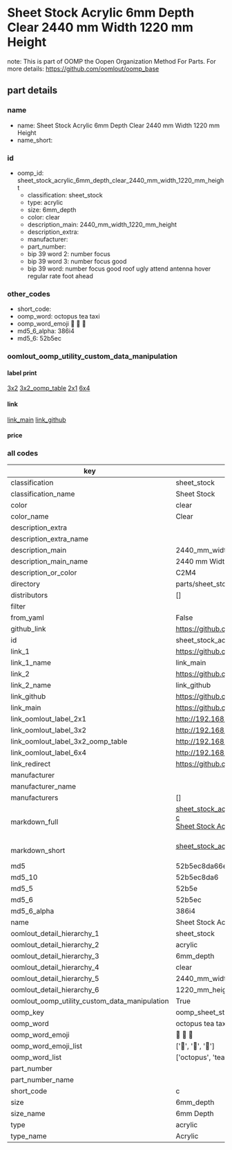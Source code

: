 # Sheet Stock Acrylic 6mm Depth Clear 2440 mm Width 1220 mm Height  

note: This is part of OOMP the Oopen Organization Method For Parts. For more details: https://github.com/oomlout/oomp_base

##  part details
  







### name
* name: Sheet Stock Acrylic 6mm Depth Clear 2440 mm Width 1220 mm Height
* name_short: 
### id
* oomp_id: sheet_stock_acrylic_6mm_depth_clear_2440_mm_width_1220_mm_height
  * classification: sheet_stock
  * type: acrylic
  * size: 6mm_depth
  * color: clear
  * description_main: 2440_mm_width_1220_mm_height
  * description_extra: 
  * manufacturer: 
  * part_number: 
  * bip 39 word 2: number focus
  * bip 39 word 3: number focus good
  * bip 39 word: number focus good roof ugly attend antenna hover regular rate foot ahead

### other_codes
* short_code: 
* oomp_word: octopus tea taxi
* oomp_word_emoji :octopus: :tea: :taxi:
* md5_6_alpha: 386i4
* md5_6: 52b5ec






### oomlout_oomp_utility_custom_data_manipulation
#### label print
[3x2](http://192.168.1.245:1112/?label=oomp%20386i4)
[3x2_oomp_table](http://192.168.1.108:1112/?label=oomp%20386i4)
[2x1](http://192.168.1.242:1112/?label=oomp%20386i4)
[6x4](http://192.168.1.55:1112/?label=oomp%20386i4)    

#### link

[link_main](https://github.com/oomlout/oomlout_oomp_version_1_messy/tree/main/parts/sheet_stock_acrylic_6mm_depth_clear_2440_mm_width_1220_mm_height) [link_github](https://github.com/oomlout/oomlout_oomp_version_1_messy/tree/main/parts/sheet_stock_acrylic_6mm_depth_clear_2440_mm_width_1220_mm_height)                             

#### price







### all codes 
| key | value |  
| --- | --- |  
| classification | sheet_stock |  
| classification_name | Sheet Stock |  
| color | clear |  
| color_name | Clear |  
| description_extra |  |  
| description_extra_name |  |  
| description_main | 2440_mm_width_1220_mm_height |  
| description_main_name | 2440 mm Width 1220 mm Height |  
| description_or_color | C2M4 |  
| directory | parts/sheet_stock_acrylic_6mm_depth_clear_2440_mm_width_1220_mm_height |  
| distributors | [] |  
| filter |  |  
| from_yaml | False |  
| github_link | https://github.com/oomlout/oomlout_oomp_part_src/tree/main/parts/sheet_stock_acrylic_6mm_depth_clear_2440_mm_width_1220_mm_height |  
| id | sheet_stock_acrylic_6mm_depth_clear_2440_mm_width_1220_mm_height |  
| link_1 | https://github.com/oomlout/oomlout_oomp_version_1_messy/tree/main/parts/sheet_stock_acrylic_6mm_depth_clear_2440_mm_width_1220_mm_height |  
| link_1_name | link_main |  
| link_2 | https://github.com/oomlout/oomlout_oomp_version_1_messy/tree/main/parts/sheet_stock_acrylic_6mm_depth_clear_2440_mm_width_1220_mm_height |  
| link_2_name | link_github |  
| link_github | https://github.com/oomlout/oomlout_oomp_version_1_messy/tree/main/parts/sheet_stock_acrylic_6mm_depth_clear_2440_mm_width_1220_mm_height |  
| link_main | https://github.com/oomlout/oomlout_oomp_version_1_messy/tree/main/parts/sheet_stock_acrylic_6mm_depth_clear_2440_mm_width_1220_mm_height |  
| link_oomlout_label_2x1 | http://192.168.1.242:1112/?label=oomp%20386i4 |  
| link_oomlout_label_3x2 | http://192.168.1.245:1112/?label=oomp%20386i4 |  
| link_oomlout_label_3x2_oomp_table | http://192.168.1.108:1112/?label=oomp%20386i4 |  
| link_oomlout_label_6x4 | http://192.168.1.55:1112/?label=oomp%20386i4 |  
| link_redirect | https://github.com/oomlout/oomlout_oomp_version_1_messy/tree/main/parts/sheet_stock_acrylic_6mm_depth_clear_2440_mm_width_1220_mm_height |  
| manufacturer |  |  
| manufacturer_name |  |  
| manufacturers | [] |  
| markdown_full | [sheet_stock_acrylic_6mm_depth_clear_2440_mm_width_1220_mm_height](none)<br>[c](none)<br>[Sheet Stock Acrylic 6Mm Depth Clear 2440 Mm Width 1220 Mm Height](none)<br><br> |  
| markdown_short | [sheet_stock_acrylic_6mm_depth_clear_2440_mm_width_1220_mm_height](none)<br><br> |  
| md5 | 52b5ec8da66e61383a760bbac8d68cbb |  
| md5_10 | 52b5ec8da6 |  
| md5_5 | 52b5e |  
| md5_6 | 52b5ec |  
| md5_6_alpha | 386i4 |  
| name | Sheet Stock Acrylic 6mm Depth Clear 2440 mm Width 1220 mm Height |  
| oomlout_detail_hierarchy_1 | sheet_stock |  
| oomlout_detail_hierarchy_2 | acrylic |  
| oomlout_detail_hierarchy_3 | 6mm_depth |  
| oomlout_detail_hierarchy_4 | clear |  
| oomlout_detail_hierarchy_5 | 2440_mm_width |  
| oomlout_detail_hierarchy_6 | 1220_mm_height |  
| oomlout_oomp_utility_custom_data_manipulation | True |  
| oomp_key | oomp_sheet_stock_acrylic_6mm_depth_clear_2440_mm_width_1220_mm_height |  
| oomp_word | octopus tea taxi |  
| oomp_word_emoji | :octopus: :tea: :taxi: |  
| oomp_word_emoji_list | [':octopus:', ':tea:', ':taxi:'] |  
| oomp_word_list | ['octopus', 'tea', 'taxi'] |  
| part_number |  |  
| part_number_name |  |  
| short_code | c |  
| size | 6mm_depth |  
| size_name | 6mm Depth |  
| type | acrylic |  
| type_name | Acrylic |  
